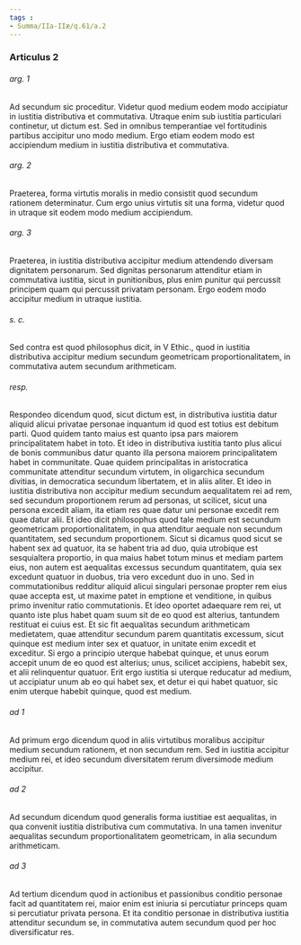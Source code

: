 ```yaml
---
tags : 
- Summa/IIa-IIæ/q.61/a.2
---
```


### Articulus 2

###### arg. 1
Ad secundum sic proceditur. Videtur quod medium eodem modo accipiatur in iustitia distributiva et commutativa. Utraque enim sub iustitia particulari continetur, ut dictum est. Sed in omnibus temperantiae vel fortitudinis partibus accipitur uno modo medium. Ergo etiam eodem modo est accipiendum medium in iustitia distributiva et commutativa.

###### arg. 2
Praeterea, forma virtutis moralis in medio consistit quod secundum rationem determinatur. Cum ergo unius virtutis sit una forma, videtur quod in utraque sit eodem modo medium accipiendum.

###### arg. 3
Praeterea, in iustitia distributiva accipitur medium attendendo diversam dignitatem personarum. Sed dignitas personarum attenditur etiam in commutativa iustitia, sicut in punitionibus, plus enim punitur qui percussit principem quam qui percussit privatam personam. Ergo eodem modo accipitur medium in utraque iustitia.

###### s. c.
Sed contra est quod philosophus dicit, in V Ethic., quod in iustitia distributiva accipitur medium secundum geometricam proportionalitatem, in commutativa autem secundum arithmeticam.

###### resp.
Respondeo dicendum quod, sicut dictum est, in distributiva iustitia datur aliquid alicui privatae personae inquantum id quod est totius est debitum parti. Quod quidem tanto maius est quanto ipsa pars maiorem principalitatem habet in toto. Et ideo in distributiva iustitia tanto plus alicui de bonis communibus datur quanto illa persona maiorem principalitatem habet in communitate. Quae quidem principalitas in aristocratica communitate attenditur secundum virtutem, in oligarchica secundum divitias, in democratica secundum libertatem, et in aliis aliter. Et ideo in iustitia distributiva non accipitur medium secundum aequalitatem rei ad rem, sed secundum proportionem rerum ad personas, ut scilicet, sicut una persona excedit aliam, ita etiam res quae datur uni personae excedit rem quae datur alii. Et ideo dicit philosophus quod tale medium est secundum geometricam proportionalitatem, in qua attenditur aequale non secundum quantitatem, sed secundum proportionem. Sicut si dicamus quod sicut se habent sex ad quatuor, ita se habent tria ad duo, quia utrobique est sesquialtera proportio, in qua maius habet totum minus et mediam partem eius, non autem est aequalitas excessus secundum quantitatem, quia sex excedunt quatuor in duobus, tria vero excedunt duo in uno. Sed in commutationibus redditur aliquid alicui singulari personae propter rem eius quae accepta est, ut maxime patet in emptione et venditione, in quibus primo invenitur ratio commutationis. Et ideo oportet adaequare rem rei, ut quanto iste plus habet quam suum sit de eo quod est alterius, tantundem restituat ei cuius est. Et sic fit aequalitas secundum arithmeticam medietatem, quae attenditur secundum parem quantitatis excessum, sicut quinque est medium inter sex et quatuor, in unitate enim excedit et exceditur. Si ergo a principio uterque habebat quinque, et unus eorum accepit unum de eo quod est alterius; unus, scilicet accipiens, habebit sex, et alii relinquentur quatuor. Erit ergo iustitia si uterque reducatur ad medium, ut accipiatur unum ab eo qui habet sex, et detur ei qui habet quatuor, sic enim uterque habebit quinque, quod est medium.

###### ad 1
Ad primum ergo dicendum quod in aliis virtutibus moralibus accipitur medium secundum rationem, et non secundum rem. Sed in iustitia accipitur medium rei, et ideo secundum diversitatem rerum diversimode medium accipitur.

###### ad 2
Ad secundum dicendum quod generalis forma iustitiae est aequalitas, in qua convenit iustitia distributiva cum commutativa. In una tamen invenitur aequalitas secundum proportionalitatem geometricam, in alia secundum arithmeticam.

###### ad 3
Ad tertium dicendum quod in actionibus et passionibus conditio personae facit ad quantitatem rei, maior enim est iniuria si percutiatur princeps quam si percutiatur privata persona. Et ita conditio personae in distributiva iustitia attenditur secundum se, in commutativa autem secundum quod per hoc diversificatur res.

